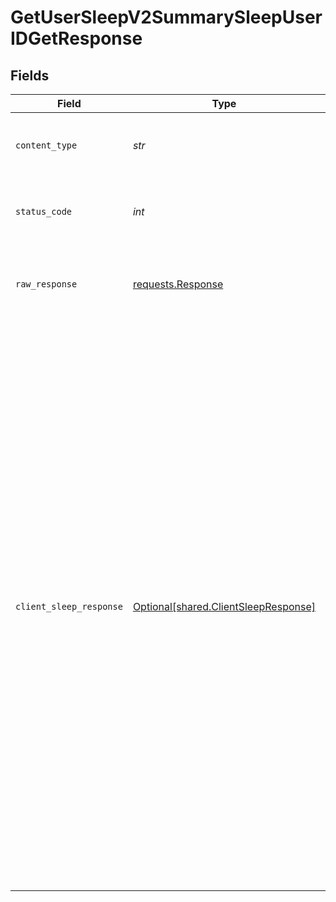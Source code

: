 # GetUserSleepV2SummarySleepUserIDGetResponse


## Fields

| Field                                                                                                                                                                                                                                                                                                                                                                                                                                                                                                                                                                                                                                 | Type                                                                                                                                                                                                                                                                                                                                                                                                                                                                                                                                                                                                                                  | Required                                                                                                                                                                                                                                                                                                                                                                                                                                                                                                                                                                                                                              | Description                                                                                                                                                                                                                                                                                                                                                                                                                                                                                                                                                                                                                           | Example                                                                                                                                                                                                                                                                                                                                                                                                                                                                                                                                                                                                                               |
| ------------------------------------------------------------------------------------------------------------------------------------------------------------------------------------------------------------------------------------------------------------------------------------------------------------------------------------------------------------------------------------------------------------------------------------------------------------------------------------------------------------------------------------------------------------------------------------------------------------------------------------- | ------------------------------------------------------------------------------------------------------------------------------------------------------------------------------------------------------------------------------------------------------------------------------------------------------------------------------------------------------------------------------------------------------------------------------------------------------------------------------------------------------------------------------------------------------------------------------------------------------------------------------------- | ------------------------------------------------------------------------------------------------------------------------------------------------------------------------------------------------------------------------------------------------------------------------------------------------------------------------------------------------------------------------------------------------------------------------------------------------------------------------------------------------------------------------------------------------------------------------------------------------------------------------------------- | ------------------------------------------------------------------------------------------------------------------------------------------------------------------------------------------------------------------------------------------------------------------------------------------------------------------------------------------------------------------------------------------------------------------------------------------------------------------------------------------------------------------------------------------------------------------------------------------------------------------------------------- | ------------------------------------------------------------------------------------------------------------------------------------------------------------------------------------------------------------------------------------------------------------------------------------------------------------------------------------------------------------------------------------------------------------------------------------------------------------------------------------------------------------------------------------------------------------------------------------------------------------------------------------- |
| `content_type`                                                                                                                                                                                                                                                                                                                                                                                                                                                                                                                                                                                                                        | *str*                                                                                                                                                                                                                                                                                                                                                                                                                                                                                                                                                                                                                                 | :heavy_check_mark:                                                                                                                                                                                                                                                                                                                                                                                                                                                                                                                                                                                                                    | HTTP response content type for this operation                                                                                                                                                                                                                                                                                                                                                                                                                                                                                                                                                                                         |                                                                                                                                                                                                                                                                                                                                                                                                                                                                                                                                                                                                                                       |
| `status_code`                                                                                                                                                                                                                                                                                                                                                                                                                                                                                                                                                                                                                         | *int*                                                                                                                                                                                                                                                                                                                                                                                                                                                                                                                                                                                                                                 | :heavy_check_mark:                                                                                                                                                                                                                                                                                                                                                                                                                                                                                                                                                                                                                    | HTTP response status code for this operation                                                                                                                                                                                                                                                                                                                                                                                                                                                                                                                                                                                          |                                                                                                                                                                                                                                                                                                                                                                                                                                                                                                                                                                                                                                       |
| `raw_response`                                                                                                                                                                                                                                                                                                                                                                                                                                                                                                                                                                                                                        | [requests.Response](https://requests.readthedocs.io/en/latest/api/#requests.Response)                                                                                                                                                                                                                                                                                                                                                                                                                                                                                                                                                 | :heavy_check_mark:                                                                                                                                                                                                                                                                                                                                                                                                                                                                                                                                                                                                                    | Raw HTTP response; suitable for custom response parsing                                                                                                                                                                                                                                                                                                                                                                                                                                                                                                                                                                               |                                                                                                                                                                                                                                                                                                                                                                                                                                                                                                                                                                                                                                       |
| `client_sleep_response`                                                                                                                                                                                                                                                                                                                                                                                                                                                                                                                                                                                                               | [Optional[shared.ClientSleepResponse]](../../models/shared/clientsleepresponse.md)                                                                                                                                                                                                                                                                                                                                                                                                                                                                                                                                                    | :heavy_minus_sign:                                                                                                                                                                                                                                                                                                                                                                                                                                                                                                                                                                                                                    | Successful Response                                                                                                                                                                                                                                                                                                                                                                                                                                                                                                                                                                                                                   | {<br/>"sleep": [<br/>{<br/>"id": "25da83c9-0ce4-4a6a-a725-364c2cd1597c",<br/>"date": "2023-10-11T13:26:15+00:00",<br/>"calendar_date": "2023-10-11",<br/>"bedtime_start": "2023-10-11T13:26:15+00:00",<br/>"bedtime_stop": "2023-10-11T13:26:15+00:00",<br/>"timezone_offset": 2400,<br/>"duration": 28800,<br/>"total": 28800,<br/>"awake": 2400,<br/>"light": 2400,<br/>"rem": 2400,<br/>"deep": 2400,<br/>"hr_lowest": 43,<br/>"hr_average": 50,<br/>"efficiency": 0.97,<br/>"latency": 1000,<br/>"temperature_delta": -0.2,<br/>"skin_temperature": 36.5,<br/>"average_hrv": 78,<br/>"respiratory_rate": 14,<br/>"source": {<br/>"provider": "oura",<br/>"type": "unknown"<br/>},<br/>"user_id": "6834753c-7c7e-4f37-88c2-20065ff4e6dc"<br/>}<br/>]<br/>} |